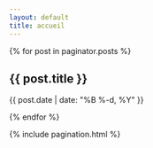 ```yaml
---
layout: default
title: accueil
---
```


<div class="posts">
{% for post in paginator.posts %}
  <section class="post">
    <h1>{{ post.title }}</h1>
    <p class="post-meta">{{ post.date | date: "%B %-d, %Y" }}</p>
    
  </section>
{% endfor %}
</div>

{% include pagination.html %}

